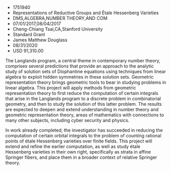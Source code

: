 
* 1751940
* Representations of Reductive Groups and Étale Hessenberg Varieties
* DMS,ALGEBRA,NUMBER THEORY,AND COM
* 07/01/2017,08/04/2017
* Cheng-Chiang Tsai,CA,Stanford University
* Standard Grant
* James Matthew Douglass
* 08/31/2020
* USD 91,310.00

The Langlands program, a central theme in contemporary number theory, comprises
several predictions that provide an approach to the analytic study of solution
sets of Diophantine equations using techniques from linear algebra to exploit
hidden symmetries in these solution sets. Geometric representation theory brings
geometric tools to bear in studying problems in linear algebra. This project
will apply methods from geometric representation theory to first reduce the
computation of certain integrals that arise in the Langlands program to a
discrete problem in combinatorial geometry, and then to study the solution of
this latter problem. The results are expected to deepen and extend understanding
in number theory and geometric representation theory, areas of mathematics with
connections to many other subjects, including cyber security and physics.

In work already completed, the investigator has succeeded in reducing the
computation of certain orbital integrals to the problem of counting rational
points of étale Hessenberg varieties over finite fields. This project will
extend and refine the earlier computation, as well as study étale Hessenberg
varieties in their own right, specifically as strata in affine Springer fibers,
and place them in a broader context of relative Springer theory.

